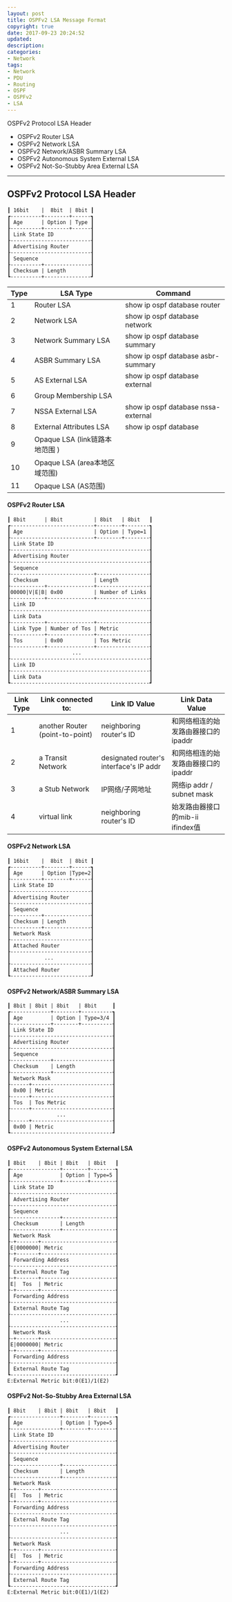 ```yaml
---
layout: post
title: OSPFv2 LSA Message Format
copyright: true
date: 2017-09-23 20:24:52
updated:
description:
categories:
- Network
tags:
- Network
- PDU
- Routing
- OSPF
- OSPFv2
- LSA
---
```


OSPFv2 Protocol LSA Header
- OSPFv2 Router LSA
- OSPFv2 Network LSA
- OSPFv2 Network/ASBR Summary LSA
- OSPFv2 Autonomous System External LSA
- OSPFv2 Not-So-Stubby Area External LSA

<!-- more -->

-----------------------------------------------------------
OSPFv2 Protocol LSA Header
-----------------------------------------------------------

    ┃ 16bit    |  8bit  | 8bit ┃
    ┏----------+--------+------┓
    ┃ Age      | Option | Type ┃
    ┠----------+--------+------┨
    ┃ Link State ID            ┃
    ┠--------------------------┨
    ┃ Advertising Router       ┃
    ┠--------------------------┨
    ┃ Sequence                 ┃
    ┠----------+---------------┨
    ┃ Checksum | Length        ┃
    ┗----------+---------------┛

| Type | LSA Type                       | Command                             |
|------|--------------------------------|-------------------------------------|
|    1 | Router LSA                     | show ip ospf database router        |
|    2 | Network LSA                    | show ip ospf database network       |
|    3 | Network Summary LSA            | show ip ospf database summary       |
|    4 | ASBR Summary LSA               | show ip ospf database asbr-summary  |
|    5 | AS External LSA                | show ip ospf database external      |
|    6 | Group Membership LSA           |                                     |
|    7 | NSSA External LSA              | show ip ospf database nssa-external |
|    8 | External Attributes LSA        | show ip ospf database               |
|    9 | Opaque LSA (link链路本地范围 ) |                                     |
|   10 | Opaque LSA (area本地区域范围)  |                                     |
|   11 | Opaque LSA (AS范围)            |                                     |

#### OSPFv2 Router LSA

    ┃ 8bit      | 8bit          | 8bit   | 8bit   ┃
    ┏---------------------------+--------+--------┓
    ┃ Age                       | Option | Type=1 ┃
    ┠---------------------------+--------+--------┨
    ┃ Link State ID                               ┃
    ┠---------------------------------------------┨
    ┃ Advertising Router                          ┃
    ┠---------------------------------------------┨
    ┃ Sequence                                    ┃
    ┠---------------------------+-----------------┨
    ┃ Checksum                  | Length          ┃
    ┠-----------+---------------+-----------------┨
    ┃00000|V|E|B| 0x00          | Number of Links ┃
    ┠-----------+---------------+-----------------┨
    ┃ Link ID                                     ┃
    ┠---------------------------------------------┨
    ┃ Link Data                                   ┃
    ┠-----------+---------------+-----------------┨
    ┃ Link Type | Number of Tos | Metric          ┃
    ┠-----------+---------------+-----------------┨
    ┃ Tos       | 0x00          | Tos Metric      ┃
    ┠-----------+---------------+-----------------┨
    ┃                    ...                      ┃
    ┠---------------------------------------------┨
    ┃ Link ID                                     ┃
    ┠---------------------------------------------┨
    ┃ Link Data                                   ┃
    ┗---------------------------------------------┛

| Link Type | Link connected to:              | Link ID Value                           | Link Data Value                    |
|-----------|---------------------------------|-----------------------------------------|------------------------------------|
|         1 | another Router (point-to-point) | neighboring router's ID                 | 和网络相连的始发路由器接口的ipaddr |
|         2 | a Transit Network               | designated router's interface's IP addr | 和网络相连的始发路由器接口的ipaddr |
|         3 | a Stub Network                  | IP网络/子网地址                         | 网络ip addr / subnet mask          |
|         4 | virtual link                    | neighboring router's ID                 | 始发路由器接口的mib-ii ifindex值   |

#### OSPFv2 Network LSA

    ┃ 16bit    |  8bit  | 8bit ┃
    ┏----------+--------+------┓
    ┃ Age      | Option |Type=2┃
    ┠----------+--------+------┨
    ┃ Link State ID            ┃
    ┠--------------------------┨
    ┃ Advertising Router       ┃
    ┠--------------------------┨
    ┃ Sequence                 ┃
    ┠----------+---------------┨
    ┃ Checksum | Length        ┃
    ┠----------+---------------┨
    ┃ Network Mask             ┃
    ┠--------------------------┨
    ┃ Attached Router          ┃
    ┠--------------------------┨
    ┃           ...            ┃
    ┠--------------------------┨
    ┃ Attached Router          ┃
    ┗--------------------------┛

#### OSPFv2 Network/ASBR Summary LSA

    ┃ 8bit | 8bit | 8bit   | 8bit     ┃
    ┏-------------+--------+----------┓
    ┃ Age         | Option | Type=3/4 ┃
    ┠-------------+--------+----------┨
    ┃ Link State ID                   ┃
    ┠---------------------------------┨
    ┃ Advertising Router              ┃
    ┠---------------------------------┨
    ┃ Sequence                        ┃
    ┠-------------+-------------------┨
    ┃ Checksum    | Length            ┃
    ┠-------------+-------------------┨
    ┃ Network Mask                    ┃
    ┠------+--------------------------┨
    ┃ 0x00 | Metric                   ┃
    ┠------+--------------------------┨
    ┃ Tos  | Tos Metric               ┃
    ┠------+--------------------------┨
    ┃               ...               ┃
    ┠------+--------------------------┨
    ┃ 0x00 | Metric                   ┃
    ┗---------------------------------┛

#### OSPFv2 Autonomous System External LSA

    ┃ 8bit    | 8bit | 8bit   | 8bit   ┃
    ┏----------------+--------+--------┓
    ┃ Age            | Option | Type=5 ┃
    ┠----------------+--------+--------┨
    ┃ Link State ID                    ┃
    ┠----------------------------------┨
    ┃ Advertising Router               ┃
    ┠----------------------------------┨
    ┃ Sequence                         ┃
    ┠----------------+-----------------┨
    ┃ Checksum       | Length          ┃
    ┠----------------+-----------------┨
    ┃ Network Mask                     ┃
    ┠-+-------+------------------------┨
    ┃E|0000000| Metric                 ┃
    ┠-+-------+------------------------┨
    ┃ Forwarding Address               ┃
    ┠----------------------------------┨
    ┃ External Route Tag               ┃
    ┠-+-------+------------------------┨
    ┃E|  Tos  | Metric                 ┃
    ┠-+-------+------------------------┨
    ┃ Forwarding Address               ┃
    ┠----------------------------------┨
    ┃ External Route Tag               ┃
    ┠----------------------------------┨
    ┃                ...               ┃
    ┠----------------------------------┨
    ┃ Network Mask                     ┃
    ┠-+-------+------------------------┨
    ┃E|0000000| Metric                 ┃
    ┠-+-------+------------------------┨
    ┃ Forwarding Address               ┃
    ┠----------------------------------┨
    ┃ External Route Tag               ┃
    ┗----------------------------------┛
	E:External Metric bit:0(E1)/1(E2)

#### OSPFv2 Not-So-Stubby Area External LSA

    ┃ 8bit    | 8bit | 8bit   | 8bit   ┃
    ┏----------------+--------+--------┓
    ┃ Age            | Option | Type=5 ┃
    ┠----------------+--------+--------┨
    ┃ Link State ID                    ┃
    ┠----------------------------------┨
    ┃ Advertising Router               ┃
    ┠----------------------------------┨
    ┃ Sequence                         ┃
    ┠----------------+-----------------┨
    ┃ Checksum       | Length          ┃
    ┠----------------+-----------------┨
    ┃ Network Mask                     ┃
    ┠-+-------+------------------------┨
    ┃E|  Tos  | Metric                 ┃
    ┠-+-------+------------------------┨
    ┃ Forwarding Address               ┃
    ┠----------------------------------┨
    ┃ External Route Tag               ┃
    ┠----------------------------------┨
    ┃                ...               ┃
    ┠----------------------------------┨
    ┃ Network Mask                     ┃
    ┠-+-------+------------------------┨
    ┃E|  Tos  | Metric                 ┃
    ┠-+-------+------------------------┨
    ┃ Forwarding Address               ┃
    ┠----------------------------------┨
    ┃ External Route Tag               ┃
    ┗----------------------------------┛
	E:External Metric bit:0(E1)/1(E2)

